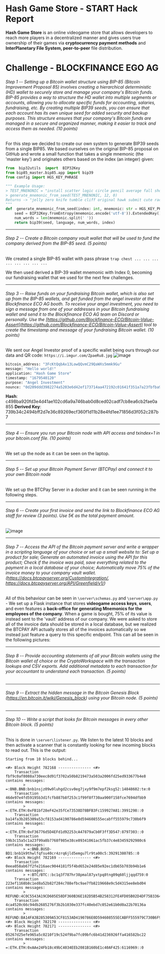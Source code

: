 # Hash Game Store - START Hack Report
**Hash Game Store** is an online videogame store that allows developers to reach more players in a decentralized manner and gives users true ownership of their games via **cryptocurrency payment methods** and **InterPlanetary File System, peer-to-peer** file distribution.  

# Challenge - BLOCKFINANCE EGO AG

###### Step 1 --   Setting up a Bitcoin wallet structure using BIP-85 (Bitcoin Improvement Proposal 85) involves creating a hierarchical deterministic (HD) wallet to securely store and manage your company's Bitcoin funds. BIP-85 provides a way to structure the HD wallet into multiple segments or accounts, allowing you to allocate specific funds for accounting, salaries, fundraising, etc. By creating multiple BIP39 seeds, you can ensure that each account has its own unique seed for added security and backup purposes. This structure ensures that your company's Bitcoin funds are managed in a secure and organized manner, making it easier to track and access them as needed. (10 points)
For this step we decided to create our own system to generate BIP39 seeds from a single BIP85. We based ourselves on the original BIP-85 proposal on GitHub and wrote a small function that takes a single mnemonic (the 'master key') and originates others based on the index (an integer) given: 
```py
from  bip32utils  import  BIP32Key
from bip85_master.bip85.app import bip39
from config import HGS_KEY_PHRASE

""" Example Usage:
> TEST_MNENONIC = "install scatter logic circle pencil average fall shoe quantum disease suspect usage"
> generate_mnemonic_from_seed(TEST_MNENONIC, 12, 0)
Returns -> "jelly zero knife tumble cliff original hawk submit cute raccoon present fringe"
"""
def  generate_mnemonic_from_seed(index: int, mnemonic: str = HGS_KEY_PHRASE, language: str = 'english'):
	seed = BIP32Key.fromEntropy(mnemonic.encode('utf-8')).ExtendedKey()
	num_words = len(mnemonic.split(' '))
	return bip39(seed, language, num_words, index)
```
---
###### Step 2 -- Create a Bitcoin company vault wallet that will be used to fund the company derived from the BIP-85 seed. (5 points)
We created a single BIP-85 wallet with pass phrase `trap chest ... ... ... ... ... ... ... ...`

We then used derived a BIP-39 wallet mnemonic with Index 0, becoming our fundraising wallet that we used for the next few challenges.

---

###### Step 3 -- Raise funds on your fundraising Bitcoin wallet, which is also set up from the BIP-85 wallets, and get funded from the angel investor at the Blockfinance ECO AG booth. To receive your angel investment, you need to sign a message from one of your addresses in your Bitcoin fundraising wallet and send it to the Blockfinance ECO AG team on Discord or personally. Use the  [https://github.com/Blockfinance-ECO/Bitcoin-Value-Assert](https://github.com/Blockfinance-ECO/Bitcoin-Value-Assert)  tool to create the timestamp and message of your fundraising Bitcoin wallet. (10 points)

We sent our Angel Investor proof of a specific wallet being ours through our data and QR code: `https://i.imgur.com/ZpaeRu8.jpg`
![image](https://user-images.githubusercontent.com/47680931/227306927-629dbd9e-5d90-4df4-861d-432d9b723634.png)


```py
bitcoin_address: "3FcKtQqbAx13LowQQvmC29QaWXs5mmk9Gu"
message: "Hello world!"
application: "Hash Game Store"
timestamp: "1679540120"
purpose: "Angel Investment"
nounce: "0d209ddd3982274a5203e6d42ef173714aa472192c01641f351a7a23fbfba9f7"
```
**Hash**: c498ba920fd3e4d41ae102cd6a9a746bab0d8ced02cadf7cb8ea6cb2fae0a855
**Derived Key**: 739b34c2494bff2d7e36c89269ecf360f1d11b28e4fd1ee71856d3f052c287b7

---

###### Step 4 -- Ensure you run your Bitcoin node with API access and txindex=1 in your bitcoin.conf file. (10 points)

We set up the node as it can be seen on the laptop.

---

###### Step 5 -- Set up your Bitcoin Payment Server (BTCPay) and connect it to your own Bitcoin node

We set up the BTCPay Server in a docker and it can be seen running in the following steps.

---

###### Step 6 -- Create your first invoice and send the link to Blockfinance ECO AG staff for review (3 points). Use 5€ as the total payment amount.
![image](https://user-images.githubusercontent.com/47680931/227307657-48beff77-5e24-4e2b-93f5-cb143fe3ce14.png)


---

###### Step 7 -- Access the API of the Bitcoin payment server and write a wrapper in a scripting language of your choice or set up a small website to: Set up a product for sale; Generate an automated invoice using the API for this product; Check if the invoice was paid, save everything related to the payment in a local database of your choice; Automatically move 75% of the invoice money to your company vault wallet. (https://docs.btcpayserver.org/CustomIntegration/, https://docs.btcpayserver.org/API/Greenfield/v1/)

All of this behaviour can be seen in `\server\schemas.py` and `\server\app.py` - We set up a Flask instance that stores **videogame access keys**, **users**, and even features a **back-office for generating Mnemonics for the employees of the company**. When a game is bought, 75% of its value is instead sent to the 'vault' address of our company. We were asked to store all of the invoice data should be stored in a local database, but we realized the BTCPAY API actually stores all of the invoices automatically so we instead just feature a query to this specific endpoint. This can all be seen in the following pictures:

---

###### Step 8 -- Provide accounting statements of all your Bitcoin wallets using the Bitcoin wallet of choice or the CryptoWorkspace with the transaction lookups and CSV exports. Add additional metadata to each transaction for your accountant to understand each transaction. (5 points)


---

###### Step 9 -- Extract the hidden message in the Bitcoin Genesis Block (https://en.bitcoin.it/wiki/Genesis_block) using your Bitcoin node. (5 points)

---

###### Step 10 -- Write a script that looks for Bitcoin messages in every other Bitcoin block. (5 points)

This is done in `\server\listener.py`. We listen to the latest 10 blocks and then activate a scanner that is constantly looking for new incoming blocks to read out. This is the output:

```
Starting from 10 blocks behind...

<#> Block Height 782168 --------------- <#>
    Transaction fbf9c0af8088a730eec8d91f3702a50b8219473a503a2006fd25ed933677b4e8 contains messages:
        > =:BNB.BNB:bnb1nsjz09w9luhgd2csv0eg7jxy9f9m7epf2ksg52:14848602:te:0
    Transaction 46de97e4fd59195b3d1fcfb887b8f253c1f99f8f730aa900f158fce7694dfbb9 contains messages:
        > =:ETH.ETH:0xFB1bf28eF42e35fCe73538D78BFB3Fc159927A81:3991298::0
    Transaction ba14fa3b285309a53cf8153ad4190786e0d594608555ecabff555979c730b6f9 contains messages:
        > =:ETH.ETH:0xF36776d5D4EFd1d92253cA47879aCb0F3ff3D547:8797303::0
    Transaction 59b3c15a5c1a23f99a8b7768f985e38ce09341061ac5fb37c4e83459292980c6 contains messages:
        > =:BNB.BUSD-BD1:bnb1k9thwlfqfsu40cr4zrq6jld5emgu7lr9ta00c5:39291380785::0
<#> Block Height 782169 --------------- <#>
    Transaction 0eea058ab67f2fe216aec9044181f5f4bd652e24d85e92ec1db65b703b94b1e6 contains messages:
        > +:BTC/BTC::bc1q3f787hr38pmal87yxtpq8tng09q60ljjqqd759:0
    Transaction 223ef1168b8c1ed8a52b82f284c788efbc9ae7fb8219668e9c5d4315ee8ebd04 contains messages:
        > REFUND:4C0C5543A19CD605E58DF360B36E182D5B54B258312FE4FD05B02D4DF75B3364
    Transaction 4ca4520c66c94db2685276f3b2b1030e337fc40ebd7c052e61b0d0a22b70136a contains messages:
        > REFUND:BA14FA3B285309A53CF8153AD4190786E0D594608555ECABFF555979C730B6F9
<#> Block Height 782170 --------------- <#>
<#> Block Height 782171 --------------- <#>
    Transaction 05267d25efe965a5c0210f19c524f9ba7fc09bfc6b41d236926ffa416582bc22 contains messages:
        > =:ETH.ETH:0xAAe24Fb18c49bC4034EEb2081B160bE1c40AF425:6116969::0
```


